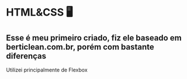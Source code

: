 # HTML&CSS 🖥️

## Esse é meu primeiro criado, fiz ele baseado em berticlean.com.br, porém com bastante diferenças

Utilizei principalmente de Flexbox
